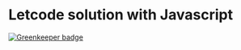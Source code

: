 # Letcode solution with Javascript

[![Greenkeeper badge](https://badges.greenkeeper.io/axetroy/letcode.js.svg)](https://greenkeeper.io/)